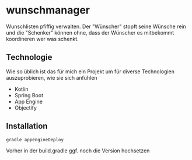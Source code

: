 # wunschmanager
Wunschlisten pfiffig verwalten. Der "Wünscher" stopft seine Wünsche rein und die "Schenker" können ohne, dass der Wünscher es mitbekommt koordineren wer was schenkt.

## Technologie
Wie so üblich ist das für mich ein Projekt um für diverse Technologien auszuprobieren, wie sie sich anfühlen
- Kotlin
- Spring Boot
- App Engine
- Objectify

## Installation

```
gradle appengineDeploy
```
Vorher in der build.gradle ggf. noch die Version hochsetzen 
